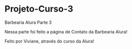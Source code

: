 # Projeto-Curso-3
Barbearia Alura Parte 3

Nessa parte foi feito a página de Contato da Barbearia Alura!

Feito por Viviane, através do curso da Alura!
